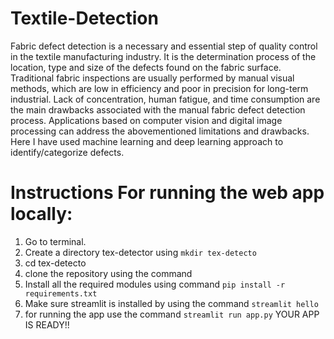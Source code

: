 #                                                                    Textile-Detection
Fabric defect detection is a necessary and essential step of quality control in the textile manufacturing industry. It is the determination process of the location, type and size of the defects found on the fabric surface. Traditional fabric inspections are usually performed by manual visual methods, which are low in efficiency and poor in precision for long-term industrial. Lack of concentration, human fatigue, and time consumption are the main drawbacks associated with the manual fabric defect detection process. Applications based on computer vision and digital image processing can address the abovementioned limitations and drawbacks. Here I have used machine learning and deep learning approach to identify/categorize defects.

# Instructions For running the web app locally:
1. Go to terminal.
2. Create a directory tex-detector using ```mkdir tex-detecto```
3. cd tex-detecto
4. clone the repository using the command
5. Install all the required modules using command ```pip install -r requirements.txt```
6. Make sure streamlit is installed by using the command ```streamlit hello```
7. for running the app use the command ```streamlit run app.py```
YOUR APP IS READY!!
